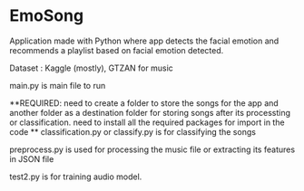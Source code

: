 # EmoSong
Application made with Python where app detects the facial emotion and recommends a playlist based on facial emotion detected.

Dataset : Kaggle (mostly), GTZAN for music

main.py is main file to run

**REQUIRED: need to create a folder to store the songs for the app and another folder as a destination folder for storing songs after its processting or classification. 
            need to install all the required packages for import in the code
            **
classification.py or classify.py is for classifying the songs

preprocess.py is used for processing the music file or extracting its features in JSON file

test2.py is for training audio model.
